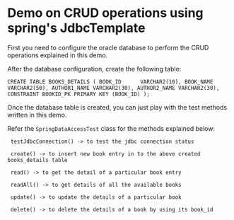 # Demo on CRUD operations using spring's JdbcTemplate

First you need to configure the oracle database to perform the CRUD operations explained in this demo.

After the database configuration, create the following table:

`
CREATE TABLE BOOKS_DETAILS
  (
    BOOK_ID      VARCHAR2(10),
    BOOK_NAME    VARCHAR2(50),
    AUTHOR1_NAME VARCHAR2(30),
    AUTHOR2_NAME VARCHAR2(30),
    CONSTRAINT BOOKID_PK PRIMARY KEY (BOOK_ID)
  );
`

Once the database table is created, you can just play with the test methods written in this demo.

Refer the `SpringDataAccessTest` class for the methods explained below:
     
     testJdbcConnection() -> to test the jdbc connection status

     create() -> to insert new book entry in to the above created books_details table

     read() -> to get the detail of a particular book entry

     readAll() -> to get details of all the available books

     update() -> to update the details of a particular book

     delete() -> to delete the details of a book by using its book_id
     
     
     
